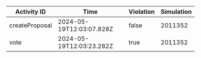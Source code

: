 | Activity ID | Time | Violation | Simulation |
| --- | --- | --- | --- |
| createProposal | 2024-05-19T12:03:07.828Z | false | 2011352 |
| vote | 2024-05-19T12:03:23.282Z | true | 2011352 |